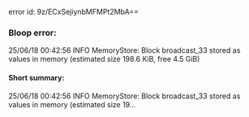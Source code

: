 error id: 9z/ECxSejiynbMFMPt2MbA==
### Bloop error:

25/06/18 00:42:56 INFO MemoryStore: Block broadcast_33 stored as values in memory (estimated size 198.6 KiB, free 4.5 GiB)
#### Short summary: 

25/06/18 00:42:56 INFO MemoryStore: Block broadcast_33 stored as values in memory (estimated size 19...